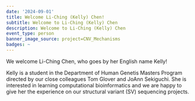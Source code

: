 ```yaml
---
date: '2024-09-01'
title: Welcome Li-Ching (Kelly) Chen!
subtitle: Welcome to Li-Ching (Kelly) Chen
description: Welcome to Li-Ching (Kelly) Chen
event_type: person
banner_image_source: project=CNV_Mechanisms
badges: ~
---
```


We welcome Li-Ching Chen, who goes by her English name Kelly!

Kelly is a student in the Department of Human Genetis Masters Program
directed by our close colleagues Tom Glover and JoAnn Sekiguchi. She
is interested in learning computational bioinformatics and we are happy
to give her the experience on our structural variant (SV) sequencing projects.

